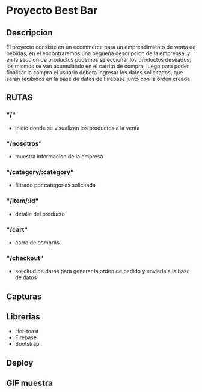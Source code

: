 # Proyecto Best Bar

## Descripcion
El proyecto consiste en un ecommerce para un emprendimiento de venta de bebidas, en el encontraremos una pequeña descripcion de la emprensa, y en la seccion de productos podemos seleccionar los productos deseados, los mismos se van acumulando en el carrito de compra, luego para poder finalizar la compra el usuario debera ingresar los datos solicitados, que seran recibidos en la base de datos de Firebase junto con la orden creada

## RUTAS
### "/" 
- inicio donde se visualizan los productos a la venta
### "/nosotros"
- muestra informacion de la empresa
### "/category/:category" 
- filtrado por categorias solicitada
### "/item/:id" 
- detalle del producto
### "/cart" 
- carro de compras 
### "/checkout" 
- solicitud de datos para generar la orden de pedido y enviarla a la base de datos

## Capturas
## Librerias 
- Hot-toast
- Firebase 
- Bootstrap

## Deploy

## GIF muestra
